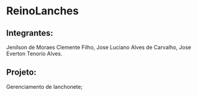 # ReinoLanches

## Integrantes:
  Jenilson de Moraes Clemente Filho, 
  Jose Luciano Alves de Carvalho, 
  Jose Everton Tenorio Alves.
  
## Projeto:
  Gerenciamento de lanchonete;

